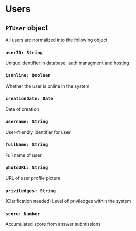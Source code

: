 # Users

## `PTUser` object
All users are normalized into the following object

### `userID: String`
Unique identifier in database, auth managment and hosting

### `isOnline: Boolean`
Whether the user is online in the system

### `creationDate: Date`
Date of creation

### `username: String`
User-friendly identifier for user

### `fullName: String`
Full name of user

### `photoURL: String`
URL of user profile picture

### `priviledges: String`
(Clarification needed) Level of priviledges within the system

### `score: Number`
Accumulated score from answer submissions
